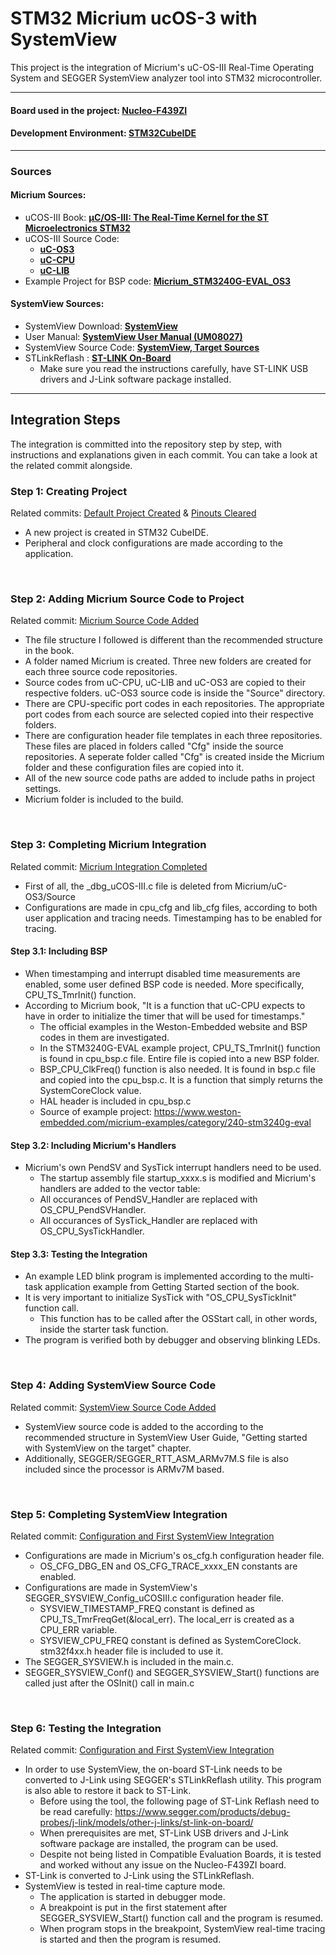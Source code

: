 # __STM32 Micrium ucOS-3 with SystemView__
 This project is the integration of Micrium's uC-OS-III Real-Time Operating System and SEGGER SystemView analyzer tool into STM32 microcontroller. 
  
---

#### Board used in the project: __[Nucleo-F439ZI](https://www.st.com/en/evaluation-tools/nucleo-f439zi.html)__
#### Development Environment: __[STM32CubeIDE](https://www.st.com/en/development-tools/stm32cubeide.html)__

---

### __Sources__
#### Micrium Sources:
+ uCOS-III Book: __[µC/OS-III: The Real-Time Kernel for the ST Microelectronics STM32](https://www.weston-embedded.com/micrium-books)__
+ uCOS-III Source Code:
  - __[uC-OS3](https://github.com/weston-embedded/uC-OS3)__
  - __[uC-CPU](https://github.com/weston-embedded/uC-CPU)__
  - __[uC-LIB](https://github.com/weston-embedded/uC-LIB)__
+ Example Project for BSP code: __[Micrium_STM3240G-EVAL_OS3](https://www.weston-embedded.com/micrium-examples/category/240-stm3240g-eval)__
#### SystemView Sources:
+ SystemView Download: __[SystemView](https://www.segger.com/downloads/systemview/)__
+ User Manual: __[SystemView User Manual (UM08027)](https://www.segger.com/downloads/systemview/)__
+ SystemView Source Code: __[SystemView, Target Sources
](https://www.segger.com/downloads/systemview/)__
+ STLinkReflash : __[ST-LINK On-Board](https://www.segger.com/products/debug-probes/j-link/models/other-j-links/st-link-on-board/)__
  - Make sure you read the instructions carefully, have ST-LINK USB drivers and J-Link software package installed.

---

## __Integration Steps__

The integration is committed into the repository step by step, with instructions and explanations given in each commit. You can take a look at the related commit alongside.


### Step 1: Creating Project
Related commits: [Default Project Created](https://github.com/hasanmutlu26/STM32-Micrium-ucOSIII-with-SystemView/commit/501837018e039962b92dfd8289465db123dc21f5) & [Pinouts Cleared](https://github.com/hasanmutlu26/STM32-Micrium-ucOSIII-with-SystemView/commit/09736fcb8ee578fb638b3847f166dc45fd49262f)
- A new project is created in STM32 CubeIDE.
- Peripheral and clock configurations are made according to the application.

<br/>

### Step 2: Adding Micrium Source Code to Project
Related commit: [Micrium Source Code Added](https://github.com/hasanmutlu26/STM32-Micrium-ucOSIII-with-SystemView/commit/18bc317e2e8c990fed6d6fabe1de50ccd88b40df)
- The file structure I followed is different than the recommended structure in the book.
- A folder named Micrium is created. Three new folders are created for each three source code repositories.
- Source codes from uC-CPU, uC-LIB and uC-OS3 are copied to their respective folders. uC-OS3 source code is inside the "Source" directory.
- There are CPU-specific port codes in each repositories. The appropriate port codes from each source are selected copied into their respective folders. 
- There are configuration header file templates in each three repositories. These files are placed in folders called "Cfg" inside the source repositories. A seperate folder called "Cfg" is created inside the Micrium folder and these configuration files are copied into it. 
- All of the new source code paths are added to include paths in project settings.
- Micrium folder is included to the build.


<br/>

### Step 3: Completing Micrium Integration
Related commit: [Micrium Integration Completed](https://github.com/hasanmutlu26/STM32-Micrium-ucOSIII-with-SystemView/commit/1186483f9f7bd128652d3b368673ff97767703ea)

- First of all, the _dbg_uCOS-III.c file is deleted from Micrium/uC-OS3/Source
- Configurations are made in cpu_cfg and lib_cfg files, according to both user application and tracing needs. Timestamping has to be enabled for tracing.

#### Step 3.1: Including BSP
- When timestamping and interrupt disabled time measurements are enabled, some user defined BSP code is needed. More specifically, CPU_TS_TmrInit() function.
- According to Micrium book, "It is a function that uC-CPU expects to have in order to initialize the timer that will be used for timestamps."
    + The official examples in the Weston-Embedded website and BSP codes in them are investigated. 
    + In the STM3240G-EVAL example project, CPU_TS_TmrInit() function is found in cpu_bsp.c file. Entire file is copied into a new BSP folder.
    + BSP_CPU_ClkFreq() function is also needed. It is found in bsp.c file and copied into the cpu_bsp.c. It is a function that simply returns the SystemCoreClock value.
    + HAL header is included in cpu_bsp.c
    + Source of example project: https://www.weston-embedded.com/micrium-examples/category/240-stm3240g-eval

#### Step 3.2: Including Micrium's Handlers
- Micrium's own PendSV and SysTick interrupt handlers need to be used.
    + The startup assembly file startup_xxxx.s is modified and Micrium's handlers are added to the vector table: 
    + All occurances of PendSV_Handler are replaced with OS_CPU_PendSVHandler.
    + All occurances of SysTick_Handler are replaced with OS_CPU_SysTickHandler.

#### Step 3.3: Testing the Integration
- An example LED blink program is implemented according to the multi-task application example from Getting Started section of the book.
- It is very important to initialize SysTick with "OS_CPU_SysTickInit" function call. 
    + This function has to be called after the OSStart call, in other words, inside the starter task function.
- The program is verified both by debugger and observing blinking LEDs.
<br/>


### Step 4: Adding SystemView Source Code
Related commit: [SystemView Source Code Added](https://github.com/hasanmutlu26/STM32-Micrium-ucOSIII-with-SystemView/commit/36f94846f33e453d8fdccb6f31afebaaba28a55a)

- SystemView source code is added to the according to the recommended structure in SystemView User Guide, "Getting started with SystemView on the target" chapter.
- Additionally, SEGGER/SEGGER_RTT_ASM_ARMv7M.S file is also included since the processor is ARMv7M based.

<br/>

### Step 5: Completing SystemView Integration
Related commit: [Configuration and First SystemView Integration](https://github.com/hasanmutlu26/STM32-Micrium-ucOSIII-with-SystemView/commit/18e9b4dbd0737d07ff4f9c1ca11002aa735c65e8)

- Configurations are made in Micrium's os_cfg.h configuration header file.
    + OS_CFG_DBG_EN and OS_CFG_TRACE_xxxx_EN constants are enabled. 
- Configurations are made in SystemView's SEGGER_SYSVIEW_Config_uCOSIII.c configuration header file.
    + SYSVIEW_TIMESTAMP_FREQ constant is defined as CPU_TS_TmrFreqGet(&local_err). The local_err is created as a CPU_ERR variable.
    + SYSVIEW_CPU_FREQ constant is defined as SystemCoreClock. stm32f4xx.h header file is included to use it. 
- The SEGGER_SYSVIEW.h is included in the main.c.
- SEGGER_SYSVIEW_Conf() and SEGGER_SYSVIEW_Start() functions are called just after the OSInit() call in main.c

<br/>

### Step 6: Testing the Integration
Related commit: [Configuration and First SystemView Integration](https://github.com/hasanmutlu26/STM32-Micrium-ucOSIII-with-SystemView/commit/18e9b4dbd0737d07ff4f9c1ca11002aa735c65e8)

- In order to use SystemView, the on-board ST-Link needs to be converted to J-Link using SEGGER's STLinkReflash utility. This program is also able to restore it back to ST-Link.
    + Before using the tool, the following page of ST-Link Reflash need to be read carefully: https://www.segger.com/products/debug-probes/j-link/models/other-j-links/st-link-on-board/
    + When prerequisites are met, ST-Link USB drivers and J-Link software package are installed, the program can be used.
    + Despite not being listed in Compatible Evaluation Boards, it is tested and worked without any issue on the Nucleo-F439ZI board.
- ST-Link is converted to J-Link using the STLinkReflash.
- SystemView is tested in real-time capture mode.
    + The application is started in debugger mode.
    + A breakpoint is put in the first statement after SEGGER_SYSVIEW_Start() function call and the program is resumed.
    + When program stops in the breakpoint, SystemView real-time tracing is started and then the program is resumed.

